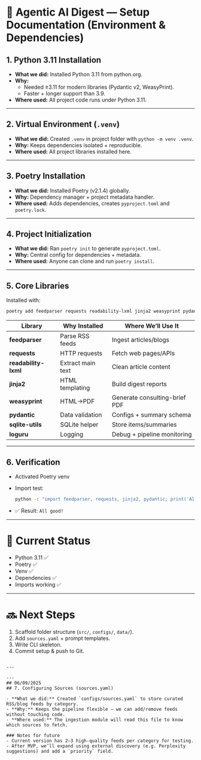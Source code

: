 # 📘 Agentic AI Digest — Setup Documentation (Environment & Dependencies)

## 1. Python 3.11 Installation
- **What we did:** Installed Python 3.11 from python.org.  
- **Why:**  
  - Needed ≥3.11 for modern libraries (Pydantic v2, WeasyPrint).  
  - Faster + longer support than 3.9.  
- **Where used:** All project code runs under Python 3.11.

---

## 2. Virtual Environment (`.venv`)
- **What we did:** Created `.venv` in project folder with `python -m venv .venv`.  
- **Why:** Keeps dependencies isolated + reproducible.  
- **Where used:** All project libraries installed here.

---

## 3. Poetry Installation
- **What we did:** Installed Poetry (v2.1.4) globally.  
- **Why:** Dependency manager + project metadata handler.  
- **Where used:** Adds dependencies, creates `pyproject.toml` and `poetry.lock`.

---

## 4. Project Initialization
- **What we did:** Ran `poetry init` to generate `pyproject.toml`.  
- **Why:** Central config for dependencies + metadata.  
- **Where used:** Anyone can clone and run `poetry install`.

---

## 5. Core Libraries
Installed with:  
```bash
poetry add feedparser requests readability-lxml jinja2 weasyprint pydantic sqlite-utils loguru
````

| Library              | Why Installed     | Where We’ll Use It            |
| -------------------- | ----------------- | ----------------------------- |
| **feedparser**       | Parse RSS feeds   | Ingest articles/blogs         |
| **requests**         | HTTP requests     | Fetch web pages/APIs          |
| **readability-lxml** | Extract main text | Clean article content         |
| **jinja2**           | HTML templating   | Build digest reports          |
| **weasyprint**       | HTML→PDF          | Generate consulting-brief PDF |
| **pydantic**         | Data validation   | Configs + summary schema      |
| **sqlite-utils**     | SQLite helper     | Store items/summaries         |
| **loguru**           | Logging           | Debug + pipeline monitoring   |

---

## 6. Verification

* Activated Poetry venv
* Import test:

  ```bash
  python -c "import feedparser, requests, jinja2, pydantic; print('All good!')"
  ```
* ✅ Result: `All good!`

---

# 📌 Current Status

* Python 3.11 ✅
* Poetry ✅
* Venv ✅
* Dependencies ✅
* Imports working ✅

---

# 🔜 Next Steps

1. Scaffold folder structure (`src/`, `configs/`, `data/`).
2. Add `sources.yaml` + prompt templates.
3. Write CLI skeleton.
4. Commit setup & push to Git.

```

---

---
## 06/09/2025
## 7. Configuring Sources (sources.yaml)

- **What we did:** Created `configs/sources.yaml` to store curated RSS/blog feeds by category.  
- **Why:** Keeps the pipeline flexible — we can add/remove feeds without touching code.  
- **Where used:** The ingestion module will read this file to know which sources to fetch.  

### Notes for future
- Current version has 2–3 high-quality feeds per category for testing.  
- After MVP, we’ll expand using external discovery (e.g. Perplexity suggestions) and add a `priority` field.

```
